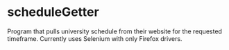 # scheduleGetter
Program that pulls university schedule from their website for the requested timeframe. Currently uses Selenium with only Firefox drivers.

